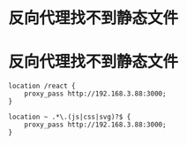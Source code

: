 # 反向代理找不到静态文件

# 反向代理找不到静态文件

```docker
location /react {
    proxy_pass http://192.168.3.88:3000;
}

location ~ .*\.(js|css|svg)?$ {
    proxy_pass http://192.168.3.88:3000;
}
```
